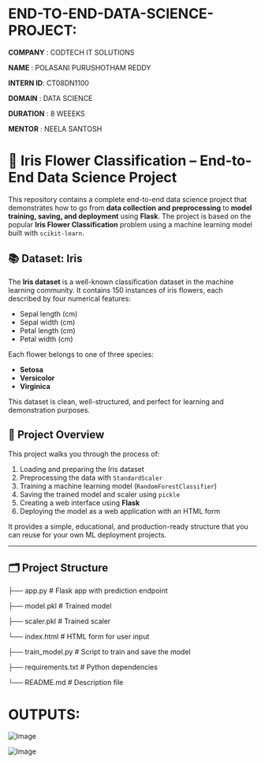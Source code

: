 # END-TO-END-DATA-SCIENCE-PROJECT:

**COMPANY**  : CODTECH IT SOLUTIONS

**NAME**     : POLASANI PURUSHOTHAM REDDY

**INTERN ID**: CT08DN1100

**DOMAIN**   : DATA SCIENCE

**DURATION** : 8 WEEEKS

**MENTOR**   : NEELA SANTOSH




# 🌸 Iris Flower Classification – End-to-End Data Science Project

This repository contains a complete end-to-end data science project that demonstrates how to go from **data collection and preprocessing** to **model training, saving, and deployment** using **Flask**. The project is based on the popular **Iris Flower Classification** problem using a machine learning model built with `scikit-learn`.
## 📚 Dataset: Iris

The **Iris dataset** is a well-known classification dataset in the machine learning community. It contains 150 instances of iris flowers, each described by four numerical features:

- Sepal length (cm)
- Sepal width (cm)
- Petal length (cm)
- Petal width (cm)

Each flower belongs to one of three species:
- **Setosa**
- **Versicolor**
- **Virginica**

This dataset is clean, well-structured, and perfect for learning and demonstration purposes.


## 🚀 Project Overview

This project walks you through the process of:

1. Loading and preparing the Iris dataset
2. Preprocessing the data with `StandardScaler`
3. Training a machine learning model (`RandomForestClassifier`)
4. Saving the trained model and scaler using `pickle`
5. Creating a web interface using **Flask**
6. Deploying the model as a web application with an HTML form

It provides a simple, educational, and production-ready structure that you can reuse for your own ML deployment projects.

---

## 🗂️ Project Structure

├── app.py                   # Flask app with prediction endpoint

├── model.pkl                # Trained model

├── scaler.pkl                # Trained scaler
  
└── index.html                # HTML form for user input

├── train_model.py            # Script to train and save the model

├── requirements.txt          # Python dependencies

└── README.md                 # Description file

# OUTPUTS:

![Image](https://github.com/user-attachments/assets/58330a99-5864-43a9-9d05-cbb666f0b4da)


![Image](https://github.com/user-attachments/assets/25f532d6-ad41-4b37-a738-4ab9faa9c0cf)
